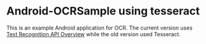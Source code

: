 Android-OCRSample using tesseract
====

This is an example Android application for OCR. The current version uses [Text Recognition API Overview](https://developers.google.com/vision/text-overview) while the old version used Tesseract.

